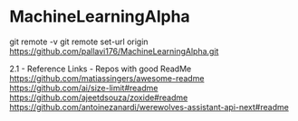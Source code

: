 # MachineLearningAlpha

git remote -v
git remote set-url origin https://github.com/pallavi176/MachineLearningAlpha.git

2.1 - Reference Links - Repos with good ReadMe
https://github.com/matiassingers/awesome-readme 
https://github.com/ai/size-limit#readme 
https://github.com/ajeetdsouza/zoxide#readme 
https://github.com/antoinezanardi/werewolves-assistant-api-next#readme 
